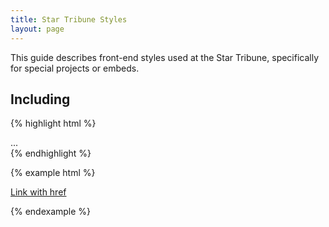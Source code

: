 ```yaml
---
title: Star Tribune Styles
layout: page
---
```


This guide describes front-end styles used at the Star Tribune, specifically for special projects or embeds.

## Including

{% highlight html %}
<div class="strib">
  ...
</div>
{% endhighlight %}

{% example html %}
<p>
  <a class="btn btn-primary" data-toggle="collapse" href="#collapseExample" aria-expanded="false" aria-controls="collapseExample">
    Link with href
  </a>
</p>
{% endexample %}
